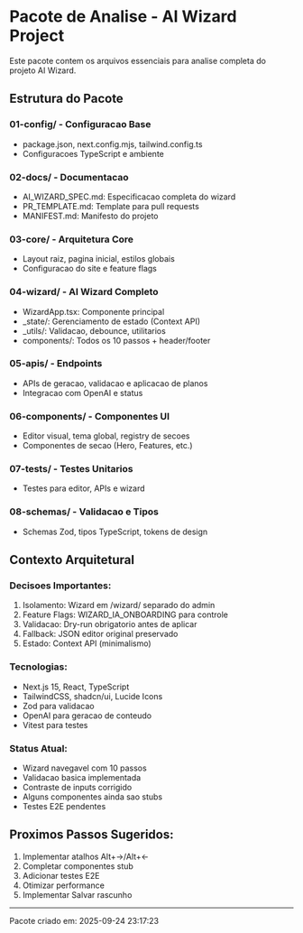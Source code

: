 ﻿# Pacote de Analise - AI Wizard Project

Este pacote contem os arquivos essenciais para analise completa do projeto AI Wizard.

## Estrutura do Pacote

### 01-config/ - Configuracao Base
- package.json, next.config.mjs, tailwind.config.ts
- Configuracoes TypeScript e ambiente

### 02-docs/ - Documentacao
- AI_WIZARD_SPEC.md: Especificacao completa do wizard
- PR_TEMPLATE.md: Template para pull requests
- MANIFEST.md: Manifesto do projeto

### 03-core/ - Arquitetura Core
- Layout raiz, pagina inicial, estilos globais
- Configuracao do site e feature flags

### 04-wizard/ - AI Wizard Completo
- WizardApp.tsx: Componente principal
- _state/: Gerenciamento de estado (Context API)
- _utils/: Validacao, debounce, utilitarios
- components/: Todos os 10 passos + header/footer

### 05-apis/ - Endpoints
- APIs de geracao, validacao e aplicacao de planos
- Integracao com OpenAI e status

### 06-components/ - Componentes UI
- Editor visual, tema global, registry de secoes
- Componentes de secao (Hero, Features, etc.)

### 07-tests/ - Testes Unitarios
- Testes para editor, APIs e wizard

### 08-schemas/ - Validacao e Tipos
- Schemas Zod, tipos TypeScript, tokens de design

## Contexto Arquitetural

### Decisoes Importantes:
1. Isolamento: Wizard em /wizard/ separado do admin
2. Feature Flags: WIZARD_IA_ONBOARDING para controle
3. Validacao: Dry-run obrigatorio antes de aplicar
4. Fallback: JSON editor original preservado
5. Estado: Context API (minimalismo)

### Tecnologias:
- Next.js 15, React, TypeScript
- TailwindCSS, shadcn/ui, Lucide Icons
- Zod para validacao
- OpenAI para geracao de conteudo
- Vitest para testes

### Status Atual:
- Wizard navegavel com 10 passos
- Validacao basica implementada
- Contraste de inputs corrigido
- Alguns componentes ainda sao stubs
- Testes E2E pendentes

## Proximos Passos Sugeridos:
1. Implementar atalhos Alt+->/Alt+<-
2. Completar componentes stub
3. Adicionar testes E2E
4. Otimizar performance
5. Implementar Salvar rascunho

---
Pacote criado em: 2025-09-24 23:17:23
